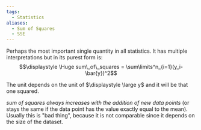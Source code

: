 ```yaml
---
tags:
  - Statistics
aliases:
  - Sum of Squares
  - SSE
---
```

Perhaps the most important single quantity in all statistics. It has multiple interpretations but in its purest form is:
$$\displaystyle \Huge sum\_of\_squares = \sum\limits^n_{i=1}(y_i-\bar{y})^2$$

The unit depends on the unit of $\displaystyle \large y$ and it will be that one squared.

*sum of squares always increases with the addition of new data points* (or stays the same if the data point has the value exactly equal to the mean). Usually this is "bad thing", because it is not comparable since it depends on the size of the dataset.
